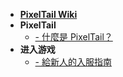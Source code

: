 * [**PixelTail Wiki**](/zh-tw/index.md)
* **PixelTail**
    - [- 什麼是 PixelTail？](/zh-tw/introduction.md)
* **进入游戏**
    - [- 給新人的入服指南](/zh-tw/getting-start/newbie.md)
